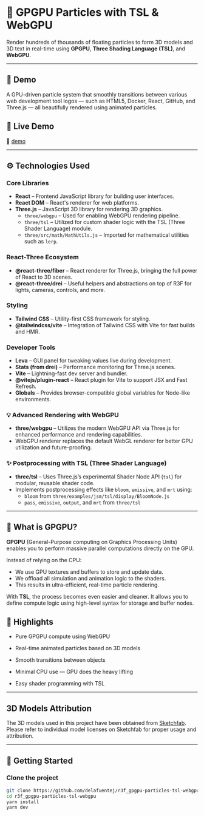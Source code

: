 # 🚀 GPGPU Particles with TSL & WebGPU

Render hundreds of thousands of floating particles to form 3D models and 3D text in real-time using **GPGPU**, **Three Shading Language (TSL)**, and **WebGPU**.

---

## 🌌 Demo

A GPU-driven particle system that smoothly transitions between various web development tool logos — such as HTML5, Docker, React, GitHub, and Three.js — all beautifully rendered using animated particles.

## 🚀 Live Demo

🔗 [demo](https://r3f-gpgpu-particles-tsl-webgpu.vercel.app/)

---

## ⚙️ Technologies Used

### Core Libraries

- **React** – Frontend JavaScript library for building user interfaces.
- **React DOM** – React's renderer for web platforms.
- **Three.js** – JavaScript 3D library for rendering 3D graphics.
  - `three/webgpu` – Used for enabling WebGPU rendering pipeline.
  - `three/tsl` – Utilized for custom shader logic with the TSL (Three Shader Language) module.
  - `three/src/math/MathUtils.js` – Imported for mathematical utilities such as `lerp`.

### React-Three Ecosystem

- **@react-three/fiber** – React renderer for Three.js, bringing the full power of React to 3D scenes.
- **@react-three/drei** – Useful helpers and abstractions on top of R3F for lights, cameras, controls, and more.

### Styling

- **Tailwind CSS** – Utility-first CSS framework for styling.
- **@tailwindcss/vite** – Integration of Tailwind CSS with Vite for fast builds and HMR.

### Developer Tools

- **Leva** – GUI panel for tweaking values live during development.
- **Stats (from drei)** – Performance monitoring for Three.js scenes.
- **Vite** – Lightning-fast dev server and bundler.
- **@vitejs/plugin-react** – React plugin for Vite to support JSX and Fast Refresh.
- **Globals** – Provides browser-compatible global variables for Node-like environments.

### 💡 Advanced Rendering with WebGPU

- **three/webgpu** – Utilizes the modern WebGPU API via Three.js for enhanced performance and rendering capabilities.
- WebGPU renderer replaces the default WebGL renderer for better GPU utilization and future-proofing.

### ✨ Postprocessing with TSL (Three Shader Language)

- **three/tsl** – Uses Three.js’s experimental Shader Node API (`tsl`) for modular, reusable shader code.
- Implements postprocessing effects like `bloom`, `emissive`, and `mrt` using:
  - `bloom` from `three/examples/jsm/tsl/display/BloomNode.js`
  - `pass`, `emissive`, `output`, and `mrt` from `three/tsl`

---

## 🧠 What is GPGPU?

**GPGPU** (General-Purpose computing on Graphics Processing Units) enables you to perform massive parallel computations directly on the GPU.

Instead of relying on the CPU:

- We use GPU textures and buffers to store and update data.
- We offload all simulation and animation logic to the shaders.
- This results in ultra-efficient, real-time particle rendering.

With **TSL**, the process becomes even easier and cleaner. It allows you to define compute logic using high-level syntax for storage and buffer nodes.

## 🎯 Highlights

- Pure GPGPU compute using WebGPU

- Real-time animated particles based on 3D models

- Smooth transitions between objects

- Minimal CPU use — GPU does the heavy lifting

- Easy shader programming with TSL

---

## 3D Models Attribution

The 3D models used in this project have been obtained from [Sketchfab](https://sketchfab.com/).  
Please refer to individual model licenses on Sketchfab for proper usage and attribution.

---

## 🚀 Getting Started

### Clone the project

```bash
git clone https://github.com/delafuentej/r3f_gpgpu-particles-tsl-webgpu.git
cd r3f_gpgpu-particles-tsl-webgpu
yarn install
yarn dev
```

